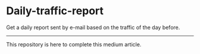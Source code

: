 # Daily-traffic-report
Get a daily report sent by e-mail based on the traffic of the day before. 

***************************************************************************

This repository is here to complete this medium article.
